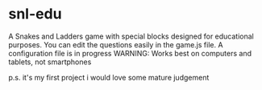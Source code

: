 # snl-edu
A Snakes and Ladders game with special blocks designed for educational purposes. You can edit the questions easily in the game.js file. A configuration file is in progress
WARNING: Works best on computers and tablets, not smartphones

p.s. it's my first project i would love some mature judgement
